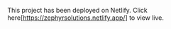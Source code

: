 This project has been deployed on Netlify. Click here[https://zephyrsolutions.netlify.app/] to view live.
